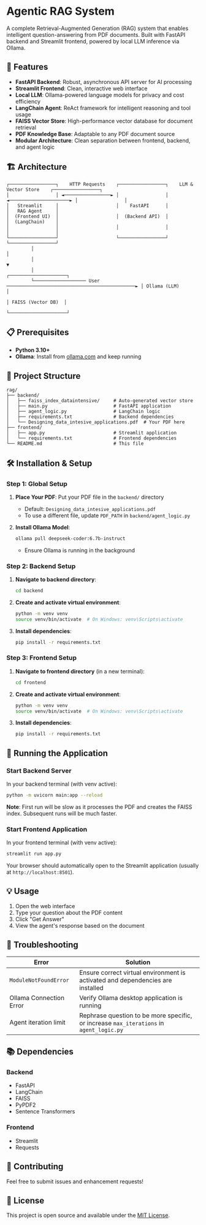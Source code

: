 # Agentic RAG System

A complete Retrieval-Augmented Generation (RAG) system that enables intelligent question-answering from PDF documents. Built with FastAPI backend and Streamlit frontend, powered by local LLM inference via Ollama.

## 🚀 Features

- **FastAPI Backend**: Robust, asynchronous API server for AI processing
- **Streamlit Frontend**: Clean, interactive web interface
- **Local LLM**: Ollama-powered language models for privacy and cost efficiency
- **LangChain Agent**: ReAct framework for intelligent reasoning and tool usage
- **FAISS Vector Store**: High-performance vector database for document retrieval
- **PDF Knowledge Base**: Adaptable to any PDF document source
- **Modular Architecture**: Clean separation between frontend, backend, and agent logic

## 🏗️ Architecture

```
┌─────────────────┐    HTTP Requests    ┌─────────────────┐    LLM & Vector Store    ┌─────────────────┐
│                 │ ◄─────────────────► │                 │ ◄──────────────────────► │                 │
│   Streamlit     │                     │    FastAPI      │                          │   RAG Agent     │
│  (Frontend UI)  │                     │  (Backend API)  │                          │  (LangChain)    │
│                 │                     │                 │                          │                 │
└─────────────────┘                     └─────────────────┘                          └─────────────────┘
         │                                                                                     │
         │                                                                                     ▼
         │                                                                          ┌─────────────────────┐
         └─────────────────── User ───────────────────────────────────────────────► │ Ollama (LLM)       │
                                                                                    │ FAISS (Vector DB)  │
                                                                                    └─────────────────────┘
```

## 📋 Prerequisites

- **Python 3.10+**
- **Ollama**: Install from [ollama.com](https://ollama.com) and keep running

## 📁 Project Structure

```
rag/
├── backend/
│   ├── faiss_index_dataintensive/     # Auto-generated vector store
│   ├── main.py                        # FastAPI application
│   ├── agent_logic.py                 # LangChain logic
│   ├── requirements.txt               # Backend dependencies
│   └── Designing_data_intesive_applications.pdf  # Your PDF here
├── frontend/
│   ├── app.py                         # Streamlit application
│   └── requirements.txt               # Frontend dependencies
└── README.md                          # This file
```

## 🛠️ Installation & Setup

### Step 1: Global Setup

1. **Place Your PDF**: Put your PDF file in the `backend/` directory
   - Default: `Designing_data_intesive_applications.pdf`
   - To use a different file, update `PDF_PATH` in `backend/agent_logic.py`

2. **Install Ollama Model**:
   ```bash
   ollama pull deepseek-coder:6.7b-instruct
   ```
   - Ensure Ollama is running in the background

### Step 2: Backend Setup

1. **Navigate to backend directory**:
   ```bash
   cd backend
   ```

2. **Create and activate virtual environment**:
   ```bash
   python -m venv venv
   source venv/bin/activate  # On Windows: venv\Scripts\activate
   ```

3. **Install dependencies**:
   ```bash
   pip install -r requirements.txt
   ```

### Step 3: Frontend Setup

1. **Navigate to frontend directory** (in a new terminal):
   ```bash
   cd frontend
   ```

2. **Create and activate virtual environment**:
   ```bash
   python -m venv venv
   source venv/bin/activate  # On Windows: venv\Scripts\activate
   ```

3. **Install dependencies**:
   ```bash
   pip install -r requirements.txt
   ```

## 🚀 Running the Application

### Start Backend Server

In your backend terminal (with venv active):
```bash
python -m uvicorn main:app --reload
```

**Note**: First run will be slow as it processes the PDF and creates the FAISS index. Subsequent runs will be much faster.

### Start Frontend Application

In your frontend terminal (with venv active):
```bash
streamlit run app.py
```

Your browser should automatically open to the Streamlit application (usually at `http://localhost:8501`).

## 💡 Usage

1. Open the web interface
2. Type your question about the PDF content
3. Click "Get Answer"
4. View the agent's response based on the document

## 🔧 Troubleshooting

| Error | Solution |
|-------|----------|
| `ModuleNotFoundError` | Ensure correct virtual environment is activated and dependencies are installed |
| Ollama Connection Error | Verify Ollama desktop application is running |
| Agent iteration limit | Rephrase question to be more specific, or increase `max_iterations` in `agent_logic.py` |

## 📚 Dependencies

### Backend
- FastAPI
- LangChain
- FAISS
- PyPDF2
- Sentence Transformers

### Frontend
- Streamlit
- Requests

## 🤝 Contributing

Feel free to submit issues and enhancement requests!

## 📄 License

This project is open source and available under the [MIT License](LICENSE).